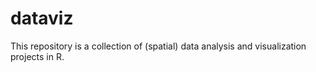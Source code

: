 # dataviz
This repository is a collection of (spatial) data analysis and visualization projects in R.
